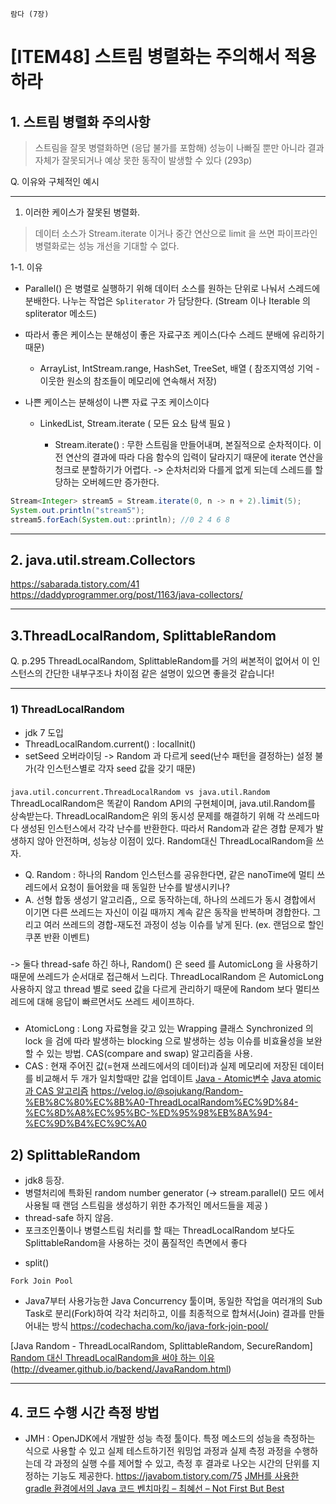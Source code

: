 `람다 (7장)`

# [ITEM48] 스트림 병렬화는 주의해서 적용하라

## 1. 스트림 병렬화 주의사항

> 스트림을 잘못 병렬화하면 (응답 불가를 포함해) 성능이 나빠질 뿐만 아니라 결과 자체가 잘못되거나
> 예상 못한 동작이 발생할 수 있다 (293p)

Q. 이유와 구체적인 예시

---

1. 이러한 케이스가 잘못된 병렬화.

> 데이터 소스가 Stream.iterate 이거나 중간 연산으로 limit 을 쓰면 파이프라인 병렬화로는 성능 개선을 기대할 수 없다.

1-1. 이유
* Parallel() 은 병렬로 실행하기 위해 데이터 소스를 원하는 단위로 나눠서 스레드에 분배한다. 나누는 작업은 `Spliterator` 가 담당한다. (Stream 이나 Iterable 의 spliterator 메소드)


* 따라서 좋은 케이스는 분해성이 좋은 자료구조 케이스(다수 스레드 분배에 유리하기 때문)

  * ArrayList, IntStream.range, HashSet, TreeSet, 배열 ( 참조지역성 기억 - 이웃한 원소의 참조들이 메모리에 연속해서 저장)

* 나쁜 케이스는 분해성이 나쁜 자료 구조 케이스이다
  * LinkedList, Stream.iterate ( 모든 요소 탐색 필요 )

    * Stream.iterate() : 무한 스트림을 만들어내며, 본질적으로 순차적이다. 이전 연산의 결과에 따라 다음 함수의 입력이 달라지기 때문에 iterate 연산을 청크로 분할하기가 어렵다.
    -> 순차처리와 다를게 없게 되는데 스레드를 할당하는 오버헤드만 증가한다.
```java
Stream<Integer> stream5 = Stream.iterate(0, n -> n + 2).limit(5);
System.out.println("stream5");
stream5.forEach(System.out::println); //0 2 4 6 8
```

---
## 2. java.util.stream.Collectors
https://sabarada.tistory.com/41
https://daddyprogrammer.org/post/1163/java-collectors/

---
## 3.ThreadLocalRandom, SplittableRandom
Q. p.295 ThreadLocalRandom, SplittableRandom를 거의 써본적이 없어서 이 인스턴스의 간단한 내부구조나 차이점 같은 설명이 있으면 좋을것 같습니다!

---
### 1) ThreadLocalRandom
- jdk 7 도입
- ThreadLocalRandom.current() : localInit()
- setSeed 오버라이딩 -> Random 과 다르게 seed(난수 패턴을 결정하는) 설정 불가(각 인스턴스별로 각자 seed 값을 갖기 때문)
###
`java.util.concurrent.ThreadLocalRandom vs java.util.Random`
  ThreadLocalRandom은 똑같이 Random API의 구현체이며, java.util.Random를 상속받는다. ThreadLocalRandom은 위의 동시성 문제를 해결하기 위해 각 쓰레드마다 생성된 인스턴스에서 각각 난수를 반환한다. 따라서 Random과 같은 경합 문제가 발생하지 않아 안전하며, 성능상 이점이 있다. Random대신 ThreadLocalRandom을 쓰자.
  - Q. Random : 하나의 Random 인스턴스를 공유한다면, 같은 nanoTime에 멀티 쓰레드에서 요청이 들어왔을 때 동일한 난수를 발생시키나? 
  - A. 선형 합동 생성기 알고리즘,, 으로 동작하는데, 하나의 쓰레드가 동시 경합에서 이기면 다른 쓰레드는 자신이 이길 때까지 계속 같은 동작을 반복하며 경합한다. 그리고 여러 쓰레드의 경합-재도전 과정이 성능 이슈를 낳게 된다. (ex. 랜덤으로 할인 쿠폰 반환 이벤트)
  
###
-> 둘다 thread-safe 하긴 하나, Random() 은 seed 를 AutomicLong 을 사용하기 때문에 쓰레드가 순서대로 접근해서 느리다.
ThreadLocalRandom 은 AutomicLong 사용하지 않고 thread 별로 seed 값을 다르게 관리하기 때문에 Random 보다 멀티쓰레드에 대해 응답이 빠르면서도 쓰레드 세이프하다.
###

- AtomicLong : Long 자료형을 갖고 있는 Wrapping 클래스
  Synchronized 의 lock 을 검에 따라 발생하는 blocking 으로 발생하는 성능 이슈를 비효율성을 보완할 수 있는 방법. CAS(compare and swap) 알고리즘을 사용.
- CAS : 현재 주어진 값(=현재 쓰레드에서의 데이터)과 실제 메모리에 저장된 데이터를 비교해서 두 개가 일치할때만 값을 업데이트
  [Java - Atomic변수](https://beomseok95.tistory.com/225)
  [Java atomic과 CAS 알고리즘](https://steady-coding.tistory.com/568)
  https://velog.io/@sojukang/Random-%EB%8C%80%EC%8B%A0-ThreadLocalRandom%EC%9D%84-%EC%8D%A8%EC%95%BC-%ED%95%98%EB%8A%94-%EC%9D%B4%EC%9C%A0


## 2) SplittableRandom
* jdk8  등장.
* 병렬처리에 특화된 random number generator (-> stream.parallel() 모드 에서 사용될 때 랜덤 스트림을 생성하기 위한 추가적인 메서드들을 제공 )
* thread-safe 하지 않음.
* 포크조인풀이나 병렬스트림 처리를 할 때는 ThreadLocalRandom 보다도 SplittableRandom을 사용하는 것이 품질적인 측면에서 좋다

- split()


`Fork Join Pool`
- Java7부터 사용가능한 Java Concurrency 툴이며, 동일한 작업을 여러개의 Sub Task로 분리(Fork)하여 각각 처리하고, 이를 최종적으로 합쳐서(Join) 결과를 만들어내는 방식
https://codechacha.com/ko/java-fork-join-pool/

[Java Random - ThreadLocalRandom, SplittableRandom, SecureRandom]
[Random 대신 ThreadLocalRandom을 써야 하는 이유](https://velog.io/@sojukang/Random-%EB%8C%80%EC%8B%A0-ThreadLocalRandom%EC%9D%84-%EC%8D%A8%EC%95%BC-%ED%95%98%EB%8A%94-%EC%9D%B4%EC%9C%A0)(http://dveamer.github.io/backend/JavaRandom.html)




---
## 4. 코드 수행 시간 측정 방법
- JMH 
: OpenJDK에서 개발한 성능 측정 툴이다. 특정 메소드의 성능을 측정하는 식으로 사용할 수 있고 실제 테스트하기전 워밍업 과정과 실제 측정 과정을 수행하는데 각 과정의 실행 수를 제어할 수 있고, 측정 후 결과로 나오는 시간의 단위를 지정하는 기능도 제공한다.
https://javabom.tistory.com/75
[JMH를 사용한 gradle 환경에서의 Java 코드 벤치마킹 – 최혜선 – Not First But Best](https://hyesun03.github.io/2019/08/27/how-to-benchmark-java/)

